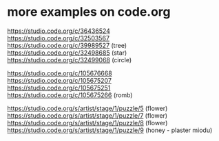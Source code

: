 
# more examples on code.org

https://studio.code.org/c/36436524   
https://studio.code.org/c/32503567   
https://studio.code.org/c/39989527   (tree)   
https://studio.code.org/c/32498685   (star)   
https://studio.code.org/c/32499068   (circle)   
   
https://studio.code.org/c/105676668   
https://studio.code.org/c/105675207  
https://studio.code.org/c/105675251  
https://studio.code.org/c/105675266  (romb)   

https://studio.code.org/s/artist/stage/1/puzzle/5   (flower)   
https://studio.code.org/s/artist/stage/1/puzzle/7   (flower)   
https://studio.code.org/s/artist/stage/1/puzzle/8   (flower)   
https://studio.code.org/s/artist/stage/1/puzzle/9   (honey - plaster miodu)   
